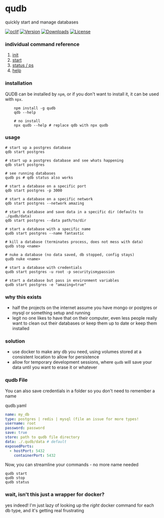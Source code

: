 qudb
====

quickly start and manage databases

[![oclif](https://img.shields.io/badge/cli-oclif-brightgreen.svg)](https://oclif.io)
[![Version](https://img.shields.io/npm/v/qudb.svg)](https://npmjs.org/package/qudb)
[![Downloads](https://img.shields.io/npm/dt/qudb.svg)](https://npmjs.org/package/qudb)
[![License](https://img.shields.io/npm/l/qudb.svg)](https://github.com/trulyronak/qudb/blob/master/package.json)

### individual command reference

1. [init](docs/init.md)
2. [start](docs/start.md)
3. [status / ps](docs/ps.md)
4. [help](docs/help.md)

### installation

QUDB can be installed by `npm`, or if you don't want to install it, it can be used with `npx`.

		npm install -g qudb
		qdb --help
		
		# no install
		npx qudb --help # replace qdb with npx qudb

### usage

```
# start up a postgres database
qdb start postgres

# start up a postgres database and see whats happening
qdb start postgres

# see running databases
qudb ps # qdb status also works

# start a database on a specific port
qdb start postgres -p 3000

# start a database on a specific network
qdb start postgres --network amazing

# start a database and save data in a specific dir (defaults to ./qudb/data)
qdb start postgres --data path/to/dir

# start a database with a specific name
qudb start postgres --name fantastic

# kill a database (terminates process, does not mess with data)
qudb stop <name>

# nuke a database (no data saved, db stopped, config stays)
qudb nuke <name>

# start a database with credentials
qudb start postgres -u root -p securityismypassion

# start a database but pass in environment variables
qudb start postgres -e "amazing=true"

```

### why this exists

- half the projects on the internet assume you have mongo or postgres or mysql or something setup and running
- legit no one likes to have that on their computer, even less people really want to clean out their databases or keep them up to date or keep them installed


### solution

- use docker to make any db you need, using volumes stored at a consistent location to allow for persistence
- allow for temporary development sessions, where `qudb` will save your data until you want to erase it or whatever


### qudb File

You can also save credentials in a folder so you don't need to remember a name

qudb.yaml

```yaml
name: my_db
type: postgres | redis | mysql (file an issue for more types!
username: root
password: password
save: true
store: path to qudb file directory
data: ./.qudb/data # default
exposedPorts:
  - hostPort: 5432
    containerPort: 5432
```

Now, you can streamline your commands - no more name needed

```
qudb start
qudb stop
qudb status
```


### wait, isn't this just a wrapper for docker?

yes indeed! I'm just lazy of looking up the *right* docker command for each db type, and it's getting real frustrating
